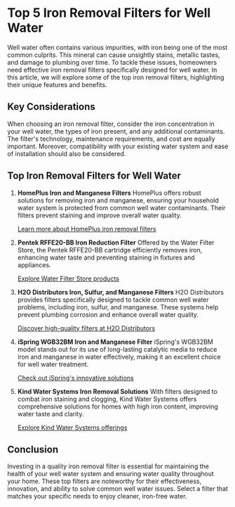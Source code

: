 # Top 5 Iron Removal Filters for Well Water

Well water often contains various impurities, with iron being one of the most common culprits. This mineral can cause unsightly stains, metallic tastes, and damage to plumbing over time. To tackle these issues, homeowners need effective iron removal filters specifically designed for well water. In this article, we will explore some of the top iron removal filters, highlighting their unique features and benefits.

## Key Considerations
When choosing an iron removal filter, consider the iron concentration in your well water, the types of iron present, and any additional contaminants. The filter's technology, maintenance requirements, and cost are equally important. Moreover, compatibility with your existing water system and ease of installation should also be considered.

## Top Iron Removal Filters for Well Water

1. **HomePlus Iron and Manganese Filters**
   HomePlus offers robust solutions for removing iron and manganese, ensuring your household water system is protected from common well water contaminants. Their filters prevent staining and improve overall water quality.

   [Learn more about HomePlus iron removal filters](/dir/home_water_purifiers__filters)

2. **Pentek RFFE20-BB Iron Reduction Filter**
   Offered by the Water Filter Store, the Pentek RFFE20-BB cartridge efficiently removes iron, enhancing water taste and preventing staining in fixtures and appliances.

   [Explore Water Filter Store products](/dir/water_filter_store)

3. **H2O Distributors Iron, Sulfur, and Manganese Filters**
   H2O Distributors provides filters specifically designed to tackle common well water problems, including iron, sulfur, and manganese. These systems help prevent plumbing corrosion and enhance overall water quality.

   [Discover high-quality filters at H2O Distributors](/dir/h2o_distributors)

4. **iSpring WGB32BM Iron and Manganese Filter**
   iSpring's WGB32BM model stands out for its use of long-lasting catalytic media to reduce iron and manganese in water effectively, making it an excellent choice for well water treatment.

   [Check out iSpring's innovative solutions](/dir/ispring)

5. **Kind Water Systems Iron Removal Solutions**
   With filters designed to combat iron staining and clogging, Kind Water Systems offers comprehensive solutions for homes with high iron content, improving water taste and clarity.

   [Explore Kind Water Systems offerings](/dir/kind_water_systems)

## Conclusion
Investing in a quality iron removal filter is essential for maintaining the health of your well water system and ensuring water quality throughout your home. These top filters are noteworthy for their effectiveness, innovation, and ability to solve common well water issues. Select a filter that matches your specific needs to enjoy cleaner, iron-free water.